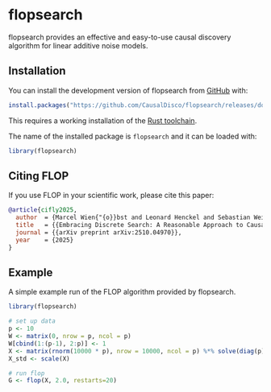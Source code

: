 
<!-- README.md is generated from README.Rmd. Please edit that file -->

# flopsearch

<!-- badges: start -->

<!-- badges: end -->

flopsearch provides an effective and easy-to-use causal discovery
algorithm for linear additive noise models.

## Installation

You can install the development version of flopsearch from
[GitHub](https://github.com/) with:

``` r
install.packages("https://github.com/CausalDisco/flopsearch/releases/download/v0.1.2/flopsearch.tar.gz")
```

This requires a working installation of the [Rust
toolchain](https://rust-lang.org/tools/install/).

The name of the installed package is `flopsearch` and it can be loaded
with:

``` r
library(flopsearch)
```

## Citing FLOP

If you use FLOP in your scientific work, please cite this paper:

``` bibtex
@article{cifly2025,
  author  = {Marcel Wien{"{o}}bst and Leonard Henckel and Sebastian Weichwald},
  title   = {{Embracing Discrete Search: A Reasonable Approach to Causal Structure Learning}},
  journal = {{arXiv preprint arXiv:2510.04970}},
  year    = {2025}
}
```

## Example

A simple example run of the FLOP algorithm provided by flopsearch.

``` r
library(flopsearch)

# set up data
p <- 10
W <- matrix(0, nrow = p, ncol = p)
W[cbind(1:(p-1), 2:p)] <- 1
X <- matrix(rnorm(10000 * p), nrow = 10000, ncol = p) %*% solve(diag(p) - W)
X_std <- scale(X)

# run flop
G <- flop(X, 2.0, restarts=20)
```
